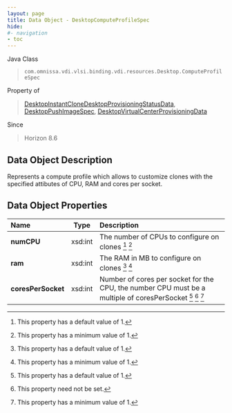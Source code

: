 ```yaml
---
layout: page
title: Data Object - DesktopComputeProfileSpec
hide:
#- navigation
- toc
---
```






Java Class
> `com.omnissa.vdi.vlsi.binding.vdi.resources.Desktop.ComputeProfileSpec`

Property of
> [DesktopInstantCloneDesktopProvisioningStatusData](vdi.resources.Desktop.InstantCloneProvisioningStatusData.md#field_detail), [DesktopPushImageSpec](vdi.resources.Desktop.PushImageSpec.md#field_detail), [DesktopVirtualCenterProvisioningData](vdi.resources.Desktop.VirtualCenterProvisioningData.md#field_detail)

Since
> Horizon 8.6


## Data Object Description

Represents a compute profile which allows to customize clones with the specified attibutes of CPU, RAM and cores per socket.

## Data Object Properties

 Name | Type | Description
:---|:---:|:---
**numCPU**|  xsd:int|  The number of CPUs to configure on clones [^10] [^8]
**ram**|  xsd:int|  The RAM in MB to configure on clones [^10] [^8]
**coresPerSocket**|  xsd:int|  Number of cores per socket for the CPU, the number CPU must be a multiple of coresPerSocket [^10] [^1] [^8]
 


 


[^1]: This property need not be set.
[^8]: This property has a minimum value of 1.
[^10]: This property has a default value of 1.